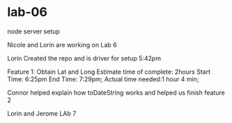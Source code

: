 # lab-06
node server setup

Nicole and Lorin are working on Lab 6

Lorin Created the repo and is driver for setup 5:42pm

Feature 1: Obtain Lat and Long
Estimate time of complete: 2hours
Start Time: 6:25pm
End Time: 7:29pm;
Actual time needed:1 hour 4 min;

Connor helped explain how toDateString works and helped us finish feature 2

Lorin and Jerome LAb 7
